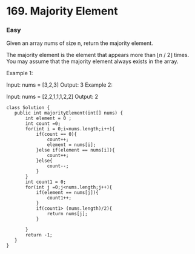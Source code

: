# 169. Majority Element

### Easy


Given an array nums of size n, return the majority element.

The majority element is the element that appears more than ⌊n / 2⌋ times. You may assume that the majority element always exists in the array.

 

Example 1:

Input: nums = [3,2,3]
Output: 3
Example 2:

Input: nums = [2,2,1,1,1,2,2]
Output: 2
 ```
 class Solution {
    public int majorityElement(int[] nums) {
        int element = 0 ;
        int count =0;
        for(int i = 0;i<nums.length;i++){
            if(count == 0){
                count++;
                element = nums[i];
            }else if(element == nums[i]){
                count++;
            }else{
                count--;
            }
        }
        int count1 = 0;
        for(int j =0;j<nums.length;j++){
            if(element == nums[j]){
                count1++;
            }
            if(count1> (nums.length)/2){
                return nums[j];
            }

        }
        return -1;
    }
}
 ```